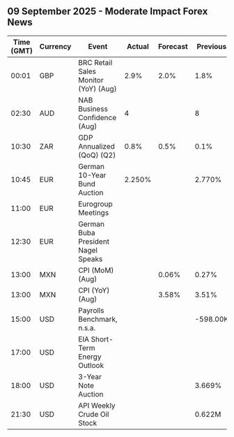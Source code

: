 ## 09 September 2025 - Moderate Impact Forex News

| Time (GMT) | Currency | Event | Actual | Forecast | Previous |
|------|----------|-------|--------|----------|----------|
| 00:01 | GBP | BRC Retail Sales Monitor (YoY) (Aug) | 2.9% | 2.0% | 1.8% |
| 02:30 | AUD | NAB Business Confidence (Aug) | 4 |  | 8 |
| 10:30 | ZAR | GDP Annualized (QoQ) (Q2) | 0.8% | 0.5% | 0.1% |
| 10:45 | EUR | German 10-Year Bund Auction | 2.250% |  | 2.770% |
| 11:00 | EUR | Eurogroup Meetings |  |  |  |
| 12:30 | EUR | German Buba President Nagel Speaks |  |  |  |
| 13:00 | MXN | CPI (MoM) (Aug) |  | 0.06% | 0.27% |
| 13:00 | MXN | CPI (YoY) (Aug) |  | 3.58% | 3.51% |
| 15:00 | USD | Payrolls Benchmark, n.s.a. |  |  | -598.00K |
| 17:00 | USD | EIA Short-Term Energy Outlook |  |  |  |
| 18:00 | USD | 3-Year Note Auction |  |  | 3.669% |
| 21:30 | USD | API Weekly Crude Oil Stock |  |  | 0.622M |
